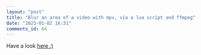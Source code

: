 ```yaml
--- 
layout: "post" 
title: "Blur an area of a video with mpv, via a lua script and ffmpeg" 
date: "2023-01-02 16:31" 
comments_id: 64
--- 
```


Have a look [here :) ](https://github.com/DGrv/mpv-easyblur)





